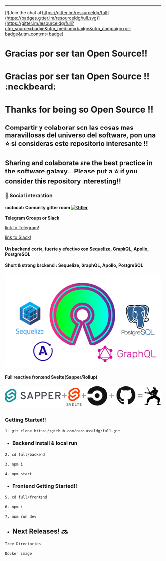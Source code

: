 
------------

[![Join the chat at https://gitter.im/resourceldg/full](https://badges.gitter.im/resourceldg/full.svg)](https://gitter.im/resourceldg/full?utm_source=badge&utm_medium=badge&utm_campaign=pr-badge&utm_content=badge)

# Gracias por ser tan Open Source!!

# Gracias por ser tan Open Source !!  :neckbeard: 
# Thanks for being so Open Source !!



## Compartir y colaborar son las cosas mas maravillosas del universo del software, pon una :star: si consideras este repositorio interesante !!
## Sharing and colaborate are the best practice in the software galaxy...Please put a :star: if you consider this repository interesting!!

###  :busts_in_silhouette:  Social interaction 

#### :octocat: Comunity gitter room  [![Gitter](https://badges.gitter.im/resourceldg/full.svg)](https://gitter.im/resourceldg/full?utm_source=badge&utm_medium=badge&utm_campaign=pr-badge)

**Telegram Groups or Slack**

 

 [link to Telegram!](https://t.me/joinchat/O8TIUByKHkYnpRRsIYj8OA)
 
 [link to Slack!](https://join.slack.com/t/resourceldg/shared_invite/zt-fxvzg4dt-X_7mGIznpef9j7Zatyzarw)

#### Un backend corto, fuerte y efectivo con Sequelize, GraphQL, Apollo, PostgreSQL

#### Short & strong backend : Sequelize, GraphQL, Apollo, PostgreSQL

![image alt ><](backend1.png)


#### Full reactive frontend Svelte(Sapper/Rollup)

![image alt ><](frontendlogo.png)

### Getting Started!!

`1. git clone https://github.com/resourceldg/full.git`

 - ### Backend install & local run

`2. cd full/backend`

`3. npm i` 

`4. npm start`

 - ### Frontend Getting Started!!

`5. cd full/frontend`

`6. npm i` 

`7. npm run dev`

- ## Next Releases! :soon:

`Tree Directories`

`Docker image`


